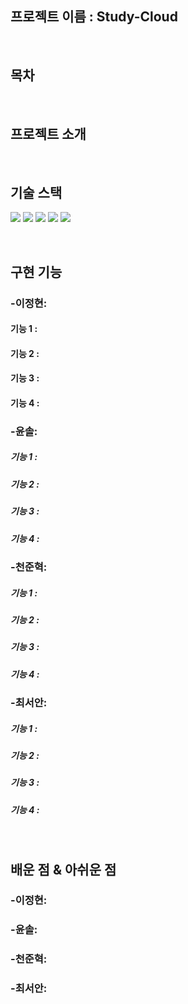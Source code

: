 ## 프로젝트 이름 : Study-Cloud 
<br>


## 목차

<br>

## 프로젝트 소개



<br>

## 기술 스택
<img src="https://img.shields.io/badge/oracle-F80000?style=for-the-badge&logo=oracle&logoColor=white"> <img src="https://img.shields.io/badge/spring-6DB33F?style=for-the-badge&logo=spring&logoColor=white"> <img src="https://img.shields.io/badge/bootstrap-7952B3?style=for-the-badge&logo=bootstrap&logoColor=white"> <img src="https://img.shields.io/badge/java-007396?style=for-the-badge&logo=java&logoColor=white"> <img src="https://img.shields.io/badge/jquery-0769AD?style=for-the-badge&logo=jquery&logoColor=white">


<br>

## 구현 기능

### -이정현: 
####    기능 1 :
####    기능 2 :
####    기능 3 :
####    기능 4 :

### -윤솔:
#####    기능 1 :
#####    기능 2 :
#####    기능 3 :
#####    기능 4 :

### -천준혁:
#####    기능 1 :
#####    기능 2 :
#####    기능 3 :
#####    기능 4 :

### -최서안:
#####    기능 1 :
#####    기능 2 :
#####    기능 3 :
#####    기능 4 :

<br>

## 배운 점 & 아쉬운 점

### -이정현: 

### -윤솔: 

### -천준혁: 

### -최서안: 


<br>

